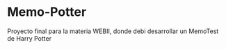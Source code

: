 # Memo-Potter
Proyecto final para la materia WEBII, donde debi desarrollar un MemoTest de Harry Potter
